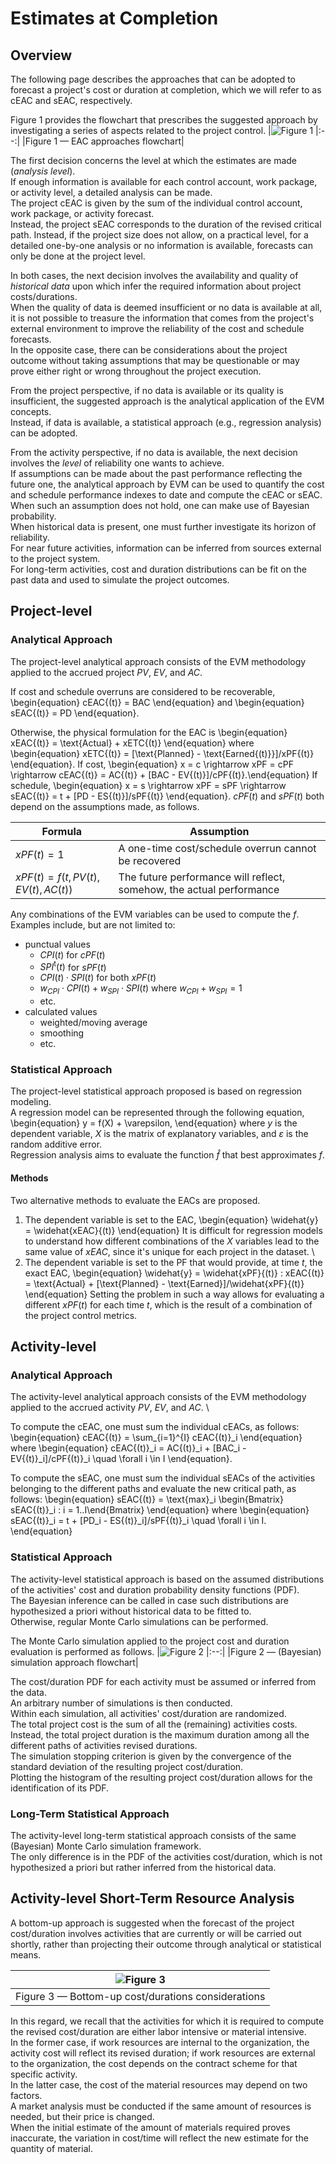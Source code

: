 # Estimates at Completion
## Overview
The following page describes the approaches that can be adopted to forecast a project's cost or duration at completion, which we will refer to as cEAC and sEAC, respectively.

Figure 1 provides the flowchart that prescribes the suggested approach by investigating a series of aspects related to the project control.
|![Figure 1](../images/FigEAC-1.drawio.png)
|:--:|
|Figure 1 — EAC approaches flowchart|

The first decision concerns the level at which the estimates are made (_analysis level_). \
If enough information is available for each control account, work package, or activity level, a detailed analysis can be made. \
The project cEAC is given by the sum of the individual control account, work package, or activity forecast. \
Instead, the project sEAC corresponds to the duration of the revised critical path. 
Instead, if the project size does not allow, on a practical level, for a detailed one-by-one analysis or no information is available, forecasts can only be done at the project level.

In both cases, the next decision involves the availability and quality of _historical data_ upon which infer the required information about project costs/durations. \
When the quality of data is deemed insufficient or no data is available at all, it is not possible to treasure the information that comes from the project's external environment to improve the reliability of the cost and schedule forecasts. \
In the opposite case, there can be considerations about the project outcome without taking assumptions that may be questionable or may prove either right or wrong throughout the project execution.

From the project perspective, if no data is available or its quality is insufficient, the suggested approach is the analytical application of the EVM concepts. \
Instead, if data is available, a statistical approach (e.g., regression analysis) can be adopted.

From the activity perspective, if no data is available, the next decision involves the _level_ of reliability one wants to achieve. \
If assumptions can be made about the past performance reflecting the future one, the analytical approach by EVM can be used to quantify the cost and schedule performance indexes to date and compute the cEAC or sEAC. \
When such an assumption does not hold, one can make use of Bayesian probability. \
When historical data is present, one must further investigate its horizon of reliability. \
For near future activities, information can be inferred from sources external to the project system. \
For long-term activities, cost and duration distributions can be fit on the past data and used to simulate the project outcomes.

## Project-level 
### Analytical Approach
The project-level analytical approach consists of the EVM methodology applied to the accrued project $PV$, $EV$, and $AC$.

If cost and schedule overruns are considered to be recoverable, 
\begin{equation}
cEAC{(t)} = BAC
\end{equation} 
and 
\begin{equation}
sEAC{(t)} = PD
\end{equation}. 

Otherwise, the physical formulation for the EAC is 
\begin{equation}
xEAC{(t)} = \text{Actual} + xETC{(t)}
\end{equation}
where 
\begin{equation}
xETC{(t)} = [\text{Planned} - \text{Earned{(t)}}]/xPF{(t)}
\end{equation}.
If cost, 
\begin{equation}
x = c \rightarrow xPF = cPF \rightarrow cEAC{(t)} = AC{(t)} + [BAC - EV{(t)}]/cPF{(t)}.\end{equation}
If schedule, 
\begin{equation}
x = s \rightarrow xPF = sPF \rightarrow sEAC{(t)} = t + [PD - ES{(t)}]/sPF{(t)}
\end{equation}.
$cPF{(t)}$ and $sPF{(t)}$ both depend on the assumptions made, as follows.

|Formula|Assumption|
|---|---|
|$xPF{(t)} = 1$|A one-time cost/schedule overrun cannot be recovered|
|$xPF{(t)} = f \left( t, PV{(t)}, EV{(t)}, AC{(t)} \right)$|The future performance will reflect, somehow, the actual performance|

Any combinations of the EVM variables can be used to compute the $f$.
Examples include, but are not limited to:
* punctual values
  * $CPI{(t)}$ for $cPF{(t)}$
  * $SPI^\text{t}{(t)}$ for $sPF{(t)}$
  * $CPI{(t)} \cdot SPI{(t)}$ for both $xPF{(t)}$
  * $w_{CPI} \cdot CPI{(t)} + w_{SPI} \cdot SPI{(t)}$ where $w_{CPI} + w_{SPI} = 1$
  * etc.
* calculated values
  * weighted/moving average 
  * smoothing
  * etc.

### Statistical Approach
The project-level statistical approach proposed is based on regression modeling. \
A regression model can be represented through the following equation,
\begin{equation}
y = f(X) + \varepsilon,
\end{equation}
where $y$ is the dependent variable, $X$ is the matrix of explanatory variables, and $\varepsilon$ is the random additive error. \
Regression analysis aims to evaluate the function $\widehat{f}$ that best approximates $f$.

#### Methods
Two alternative methods to evaluate the EACs are proposed.
1. The dependent variable is set to the EAC,
\begin{equation}
\widehat{y} = \widehat{xEAC}{(t)}
\end{equation}
It is difficult for regression models to understand how different combinations of the $X$ variables lead to the same value of $xEAC$, since it's unique for each project in the dataset. \
2. The dependent variable is set to the PF that would provide, at time $t$, the exact EAC,
\begin{equation}
\widehat{y} = \widehat{xPF}{(t)} : xEAC{(t)} = \text{Actual} + [\text{Planned} - \text{Earned}]/\widehat{xPF}{(t)}
\end{equation}
Setting the problem in such a way allows for evaluating a different $xPF{(t)}$ for each time $t$, which is the result of a combination of the project control metrics.

## Activity-level 
### Analytical Approach
The activity-level analytical approach consists of the EVM methodology applied to the accrued activity $PV$, $EV$, and $AC$. \

To compute the cEAC, one must sum the individual cEACs, as follows:
\begin{equation}
cEAC{(t)} = \sum_{i=1}^{I} cEAC{(t)}_i
\end{equation}
where
\begin{equation}
cEAC{(t)}_i = AC{(t)}_i + [BAC_i - EV{(t)}_i]/cPF{(t)}_i \quad \forall i \in I
\end{equation}.

To compute the sEAC, one must sum the individual sEACs of the activities belonging to the different paths and evaluate the new critical path, as follows:
\begin{equation}
sEAC{(t)} = \text{max}_i \begin{Bmatrix} sEAC{(t)}_i : i = 1..I\end{Bmatrix} 
\end{equation}
where
\begin{equation}
sEAC{(t)}_i = t + [PD_i - ES{(t)}_i]/sPF{(t)}_i \quad \forall i \in I.
\end{equation}

### Statistical Approach
The activity-level statistical approach is based on the assumed distributions of the activities' cost and duration probability density functions (PDF). \
The Bayesian inference can be called in case such distributions are hypothesized a priori without historical data to be fitted to. \
Otherwise, regular Monte Carlo simulations can be performed.

The Monte Carlo simulation applied to the project cost and duration evaluation is performed as follows.
|![Figure 2](../images/FigEAC-2.drawio.png)
|:--:|
|Figure 2 — (Bayesian) simulation approach flowchart|

The cost/duration PDF for each activity must be assumed or inferred from the data. \
An arbitrary number of simulations is then conducted. \
Within each simulation, all activities' cost/duration are randomized. \
The total project cost is the sum of all the (remaining) activities costs. \
Instead, the total project duration is the maximum duration among all the different paths of activities revised durations. \
The simulation stopping criterion is given by the convergence of the standard deviation of the resulting project cost/duration. \
Plotting the histogram of the resulting project cost/duration allows for the identification of its PDF.

### Long-Term Statistical Approach
The activity-level long-term statistical approach consists of the same (Bayesian) Monte Carlo simulation framework. \
The only difference is in the PDF of the activities cost/duration, which is not hypothesized a priori but rather inferred from the historical data.

## Activity-level Short-Term Resource Analysis
A bottom-up approach is suggested when the forecast of the project cost/duration involves activities that are currently or will be carried out shortly, rather than projecting their outcome through analytical or statistical means.

|![Figure 3](../images/FigEAC-3.drawio.png)
|:--:|
|Figure 3 — Bottom-up cost/durations considerations|

In this regard, we recall that the activities for which it is required to compute the revised cost/duration are either labor intensive or material intensive. \
In the former case, if work resources are internal to the organization, the activity cost will reflect its revised duration; if work resources are external to the organization, the cost depends on the contract scheme for that specific activity. \
In the latter case, the cost of the material resources may depend on two factors. \
A market analysis must be conducted if the same amount of resources is needed, but their price is changed. \
When the initial estimate of the amount of materials required proves inaccurate, the variation in cost/time will reflect the new estimate for the quantity of material.